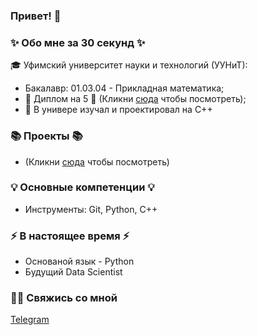 ### Привет! 👋

### ✨ Обо мне за 30 секунд ✨ 
🎓 Уфимский университет науки и технологий (УУНиТ):
  - Бакалавр: 01.03.04 - Прикладная математика;
  - 📕 Диплом на 5 📕 (Кликни [сюда](https://github.com/Ildar-Shamaev/My_projects/blob/main/Shamaev_-_osn_2.pdf) чтобы посмотреть);
  - 🤖 В универе изучал и проектировал на C++

  
### 📚 Проекты 📚
  - (Кликни [сюда](https://github.com/Ildar-Shamaev/My_projects) чтобы посмотреть)


### 💡 Основные компетенции 💡
- Инструменты: Git, Python, C++


### ⚡️ В настоящее время ⚡️
- Основаной язык - Python
- Будущий Data Scientist


### 🙌🏻 Свяжись со мной
[Telegram](https://t.me/rrrxsk)

